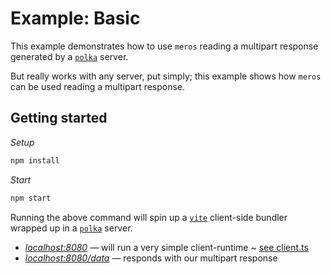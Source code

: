 # Example: Basic

This example demonstrates how to use `meros` reading a multipart response generated by a
[`polka`](https://github.com/lukeed/polka) server.

But really works with any server, put simply; this example shows how `meros` can be used reading a multipart response.

## Getting started

_Setup_

```sh
npm install
```

_Start_

```sh
npm start
```

Running the above command will spin up a [`vite`](https://vitejs.dev/) client-side bundler wrapped up in a
[`polka`](https://github.com/lukeed/polka) server.

- [_localhost:8080_](http://localhost:8080/) — will run a very simple client-runtime ~ [see client.ts](client.ts)
- [_localhost:8080/data_](http://localhost:8080/data) — responds with our multipart response
